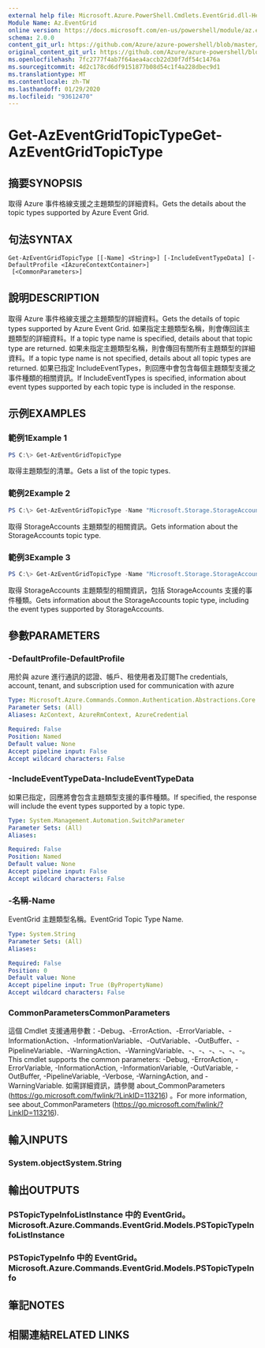 ```yaml
---
external help file: Microsoft.Azure.PowerShell.Cmdlets.EventGrid.dll-Help.xml
Module Name: Az.EventGrid
online version: https://docs.microsoft.com/en-us/powershell/module/az.eventgrid/get-azeventgridtopictype
schema: 2.0.0
content_git_url: https://github.com/Azure/azure-powershell/blob/master/src/EventGrid/EventGrid/help/Get-AzEventGridTopicType.md
original_content_git_url: https://github.com/Azure/azure-powershell/blob/master/src/EventGrid/EventGrid/help/Get-AzEventGridTopicType.md
ms.openlocfilehash: 7fc2777f4ab7f64aea4accb22d30f7df54c1476a
ms.sourcegitcommit: 4d2c178cd6df9151877b08d54c1f4a228dbec9d1
ms.translationtype: MT
ms.contentlocale: zh-TW
ms.lasthandoff: 01/29/2020
ms.locfileid: "93612470"
---
```

# <span data-ttu-id="3a25e-101">Get-AzEventGridTopicType</span><span class="sxs-lookup"><span data-stu-id="3a25e-101">Get-AzEventGridTopicType</span></span>

## <span data-ttu-id="3a25e-102">摘要</span><span class="sxs-lookup"><span data-stu-id="3a25e-102">SYNOPSIS</span></span>
<span data-ttu-id="3a25e-103">取得 Azure 事件格線支援之主題類型的詳細資料。</span><span class="sxs-lookup"><span data-stu-id="3a25e-103">Gets the details about the topic types supported by Azure Event Grid.</span></span>

## <span data-ttu-id="3a25e-104">句法</span><span class="sxs-lookup"><span data-stu-id="3a25e-104">SYNTAX</span></span>

```
Get-AzEventGridTopicType [[-Name] <String>] [-IncludeEventTypeData] [-DefaultProfile <IAzureContextContainer>]
 [<CommonParameters>]
```

## <span data-ttu-id="3a25e-105">說明</span><span class="sxs-lookup"><span data-stu-id="3a25e-105">DESCRIPTION</span></span>
<span data-ttu-id="3a25e-106">取得 Azure 事件格線支援之主題類型的詳細資料。</span><span class="sxs-lookup"><span data-stu-id="3a25e-106">Gets the details of topic types supported by Azure Event Grid.</span></span>
<span data-ttu-id="3a25e-107">如果指定主題類型名稱，則會傳回該主題類型的詳細資料。</span><span class="sxs-lookup"><span data-stu-id="3a25e-107">If a topic type name is specified, details about that topic type are returned.</span></span>
<span data-ttu-id="3a25e-108">如果未指定主題類型名稱，則會傳回有關所有主題類型的詳細資料。</span><span class="sxs-lookup"><span data-stu-id="3a25e-108">If a topic type name is not specified, details about all topic types are returned.</span></span>
<span data-ttu-id="3a25e-109">如果已指定 IncludeEventTypes，則回應中會包含每個主題類型支援之事件種類的相關資訊。</span><span class="sxs-lookup"><span data-stu-id="3a25e-109">If IncludeEventTypes is specified, information about event types supported by each topic type is included in the response.</span></span>

## <span data-ttu-id="3a25e-110">示例</span><span class="sxs-lookup"><span data-stu-id="3a25e-110">EXAMPLES</span></span>

### <span data-ttu-id="3a25e-111">範例1</span><span class="sxs-lookup"><span data-stu-id="3a25e-111">Example 1</span></span>
```powershell
PS C:\> Get-AzEventGridTopicType
```

<span data-ttu-id="3a25e-112">取得主題類型的清單。</span><span class="sxs-lookup"><span data-stu-id="3a25e-112">Gets a list of the topic types.</span></span>

### <span data-ttu-id="3a25e-113">範例2</span><span class="sxs-lookup"><span data-stu-id="3a25e-113">Example 2</span></span>
```powershell
PS C:\> Get-AzEventGridTopicType -Name "Microsoft.Storage.StorageAccounts"
```

<span data-ttu-id="3a25e-114">取得 StorageAccounts 主題類型的相關資訊。</span><span class="sxs-lookup"><span data-stu-id="3a25e-114">Gets information about the StorageAccounts topic type.</span></span>

### <span data-ttu-id="3a25e-115">範例3</span><span class="sxs-lookup"><span data-stu-id="3a25e-115">Example 3</span></span>
```powershell
PS C:\> Get-AzEventGridTopicType -Name "Microsoft.Storage.StorageAccounts" -IncludeEventTypeData
```

<span data-ttu-id="3a25e-116">取得 StorageAccounts 主題類型的相關資訊，包括 StorageAccounts 支援的事件種類。</span><span class="sxs-lookup"><span data-stu-id="3a25e-116">Gets information about the StorageAccounts topic type, including the event types supported by StorageAccounts.</span></span>

## <span data-ttu-id="3a25e-117">參數</span><span class="sxs-lookup"><span data-stu-id="3a25e-117">PARAMETERS</span></span>

### <span data-ttu-id="3a25e-118">-DefaultProfile</span><span class="sxs-lookup"><span data-stu-id="3a25e-118">-DefaultProfile</span></span>
<span data-ttu-id="3a25e-119">用於與 azure 進行通訊的認證、帳戶、租使用者及訂閱</span><span class="sxs-lookup"><span data-stu-id="3a25e-119">The credentials, account, tenant, and subscription used for communication with azure</span></span>

```yaml
Type: Microsoft.Azure.Commands.Common.Authentication.Abstractions.Core.IAzureContextContainer
Parameter Sets: (All)
Aliases: AzContext, AzureRmContext, AzureCredential

Required: False
Position: Named
Default value: None
Accept pipeline input: False
Accept wildcard characters: False
```

### <span data-ttu-id="3a25e-120">-IncludeEventTypeData</span><span class="sxs-lookup"><span data-stu-id="3a25e-120">-IncludeEventTypeData</span></span>
<span data-ttu-id="3a25e-121">如果已指定，回應將會包含主題類型支援的事件種類。</span><span class="sxs-lookup"><span data-stu-id="3a25e-121">If specified, the response will include the event types supported by a topic type.</span></span>

```yaml
Type: System.Management.Automation.SwitchParameter
Parameter Sets: (All)
Aliases:

Required: False
Position: Named
Default value: None
Accept pipeline input: False
Accept wildcard characters: False
```

### <span data-ttu-id="3a25e-122">-名稱</span><span class="sxs-lookup"><span data-stu-id="3a25e-122">-Name</span></span>
<span data-ttu-id="3a25e-123">EventGrid 主題類型名稱。</span><span class="sxs-lookup"><span data-stu-id="3a25e-123">EventGrid Topic Type Name.</span></span>

```yaml
Type: System.String
Parameter Sets: (All)
Aliases:

Required: False
Position: 0
Default value: None
Accept pipeline input: True (ByPropertyName)
Accept wildcard characters: False
```

### <span data-ttu-id="3a25e-124">CommonParameters</span><span class="sxs-lookup"><span data-stu-id="3a25e-124">CommonParameters</span></span>
<span data-ttu-id="3a25e-125">這個 Cmdlet 支援通用參數：-Debug、-ErrorAction、-ErrorVariable、-InformationAction、-InformationVariable、-OutVariable、-OutBuffer、-PipelineVariable、-WarningAction、-WarningVariable、-、-、-、-、-、-。</span><span class="sxs-lookup"><span data-stu-id="3a25e-125">This cmdlet supports the common parameters: -Debug, -ErrorAction, -ErrorVariable, -InformationAction, -InformationVariable, -OutVariable, -OutBuffer, -PipelineVariable, -Verbose, -WarningAction, and -WarningVariable.</span></span> <span data-ttu-id="3a25e-126">如需詳細資訊，請參閱 about_CommonParameters (https://go.microsoft.com/fwlink/?LinkID=113216) 。</span><span class="sxs-lookup"><span data-stu-id="3a25e-126">For more information, see about_CommonParameters (https://go.microsoft.com/fwlink/?LinkID=113216).</span></span>

## <span data-ttu-id="3a25e-127">輸入</span><span class="sxs-lookup"><span data-stu-id="3a25e-127">INPUTS</span></span>

### <span data-ttu-id="3a25e-128">System.object</span><span class="sxs-lookup"><span data-stu-id="3a25e-128">System.String</span></span>

## <span data-ttu-id="3a25e-129">輸出</span><span class="sxs-lookup"><span data-stu-id="3a25e-129">OUTPUTS</span></span>

### <span data-ttu-id="3a25e-130">PSTopicTypeInfoListInstance 中的 EventGrid。</span><span class="sxs-lookup"><span data-stu-id="3a25e-130">Microsoft.Azure.Commands.EventGrid.Models.PSTopicTypeInfoListInstance</span></span>

### <span data-ttu-id="3a25e-131">PSTopicTypeInfo 中的 EventGrid。</span><span class="sxs-lookup"><span data-stu-id="3a25e-131">Microsoft.Azure.Commands.EventGrid.Models.PSTopicTypeInfo</span></span>

## <span data-ttu-id="3a25e-132">筆記</span><span class="sxs-lookup"><span data-stu-id="3a25e-132">NOTES</span></span>

## <span data-ttu-id="3a25e-133">相關連結</span><span class="sxs-lookup"><span data-stu-id="3a25e-133">RELATED LINKS</span></span>
